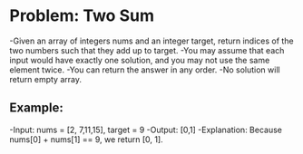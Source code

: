
# Problem: Two Sum

-Given an array of integers nums and an integer target, return indices of the two numbers such that they add up to target.
-You may assume that each input would have exactly one solution, and you may not use the same element twice.
-You can return the answer in any order.
-No solution will return empty array.

## Example:

-Input: nums = [2, 7,11,15], target = 9
-Output: [0,1]
-Explanation: Because nums[0] + nums[1] == 9, we return [0, 1].
